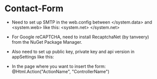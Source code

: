 # Contact-Form
- Need to set up SMTP in the web.config between </system.data> and <system.web>
like this:
<system.net>
    <mailSettings>
      <smtp from="noreply@youremail.co.nz">
        <network host="smtp.sendgrid.net" userName="yoursmtpusername@email.com" password="yousmtppassword" />
      </smtp>
    </mailSettings>
  </system.net>
 
 - For Google reCAPTCHA, need to install RecaptchaNet (by tanveery) from the NuGet Package Manager. 
 
 - Also need to set up public key, private key and api version in appSettings
 like this:
 <appSettings>
    <add key="recaptchaPublicKey" value="yourrecaptchaPublickKey" />
    <add key="recaptchaPrivateKey" value="yourrecaptchaPrivateKey" />
    <add key="recaptchaApiVersion" value="2" />
 </appSettings>
 
 - In the page where you want to insert the form:
    @Html.Action("ActionName", "ControllerName") 
